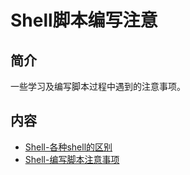 # Shell脚本编写注意

## 简介
一些学习及编写脚本过程中遇到的注意事项。

## 内容
- [Shell-各种shell的区别](https://ebook.big1000.com/09-Shell%E8%84%9A%E6%9C%AC/04-Shell%E8%84%9A%E6%9C%AC%E7%BC%96%E5%86%99%E6%B3%A8%E6%84%8F/01-Shell-%E5%90%84%E7%A7%8Dshell%E7%9A%84%E5%8C%BA%E5%88%AB.html)
- [Shell-编写脚本注意事项](https://ebook.big1000.com/09-Shell%E8%84%9A%E6%9C%AC/04-Shell%E8%84%9A%E6%9C%AC%E7%BC%96%E5%86%99%E6%B3%A8%E6%84%8F/02-Shell-%E7%BC%96%E5%86%99%E8%84%9A%E6%9C%AC%E6%B3%A8%E6%84%8F%E4%BA%8B%E9%A1%B9.html)
